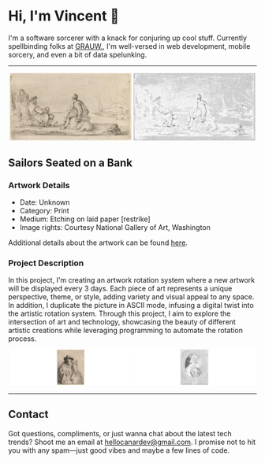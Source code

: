 <html>

# Hi, I'm Vincent 👋

I'm a software sorcerer with a knack for conjuring up cool stuff.
Currently spellbinding folks at [GRAUW.](https://grauw.fr), I'm well-versed in web development, mobile sorcery, and even
a bit of data spelunking.
___

<div align="center">
    <img width="49%" src="https://raw.githubusercontent.com/CanarDev/CanarDev/main/currentArtwork/artwork.jpg" alt="artwork"/>
    <img width="49%" src="https://raw.githubusercontent.com/CanarDev/CanarDev/main/currentArtwork/ascii_artwork.jpg" alt="artwork ASCII"/>
</div>

## Sailors Seated on a Bank

### Artwork Details

- Date: Unknown
- Category: Print
- Medium: Etching on laid paper [restrike]
- Image rights: Courtesy National Gallery of Art, Washington

Additional details about the artwork can be found [here](https://www.artsy.net/artwork/stefano-della-bella-sailors-seated-on-a-bank).

### Project Description

In this project, I'm creating an artwork rotation system where a new artwork will be displayed every 3 days. Each piece
of art represents a unique perspective, theme, or style, adding variety and visual appeal to any space. In addition, I
duplicate the picture in ASCII mode, infusing a digital twist into the artistic rotation system. Through this project, I
aim to explore the intersection of art and technology, showcasing the beauty of different artistic creations while
leveraging programming to automate the rotation process.

<div align="center">
    <img width="49%" src="https://raw.githubusercontent.com/CanarDev/CanarDev/main/previousArtworks/previous_artworks.gif" alt="previous artworks"/>
    <img width="49%" src="https://raw.githubusercontent.com/CanarDev/CanarDev/main/previousArtworks/previous_ascii_artworks.gif" alt="previous ASCII artworks"/>
</div>

___

## Contact

Got questions, compliments, or just wanna chat about the latest tech trends? Shoot me an email
at [hellocanardev@gmail.com](mailto:hellocanardev@gmail.com). I promise not to hit you with any spam—just good vibes and
maybe a few lines of code.

</html>
